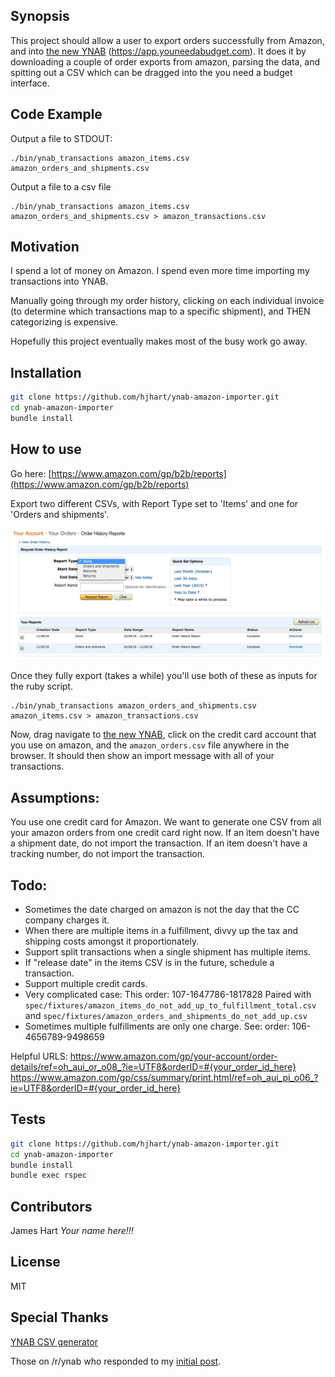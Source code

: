 ## Synopsis

This project should allow a user to export orders successfully from Amazon, and into [the new YNAB][the_new_ynab] (https://app.youneedabudget.com). It does it by downloading a couple of order exports from amazon, parsing the data, and spitting out a CSV which can be dragged into the you need a budget interface.

## Code Example

Output a file to STDOUT:

```
./bin/ynab_transactions amazon_items.csv amazon_orders_and_shipments.csv
```

Output a file to a csv file

```
./bin/ynab_transactions amazon_items.csv amazon_orders_and_shipments.csv > amazon_transactions.csv
```

## Motivation

I spend a lot of money on Amazon. I spend even more time importing my transactions into YNAB.

Manually going through my order history, clicking on each individual invoice (to determine which transactions map to a specific shipment), and THEN categorizing is expensive.

Hopefully this project eventually makes most of the busy work go away.

## Installation

```bash
git clone https://github.com/hjhart/ynab-amazon-importer.git
cd ynab-amazon-importer
bundle install
```

## How to use

Go here: [https://www.amazon.com/gp/b2b/reports](https://www.amazon.com/gp/b2b/reports)

Export two different CSVs, with Report Type set to 'Items' and one for 'Orders and shipments'.

!["Order Report Histroy Screenshot"][order_report]

Once they fully export (takes a while) you'll use both of these as inputs for the ruby script.

```
./bin/ynab_transactions amazon_orders_and_shipments.csv amazon_items.csv > amazon_transactions.csv
```

Now, drag navigate to [the new YNAB][the_new_ynab], click on the credit card account that you use on amazon, and the `amazon_orders.csv` file anywhere in the browser. It should then show an import message with all of your transactions.

## Assumptions:

You use one credit card for Amazon. We want to generate one CSV from all your amazon orders from one credit card right now.
If an item doesn't have a shipment date, do not import the transaction.
If an item doesn't have a tracking number, do not import the transaction.

## Todo:

* Sometimes the date charged on amazon is not the day that the CC company charges it.
* When there are multiple items in a fulfillment, divvy up the tax and shipping costs amongst it proportionately.
* Support split transactions when a single shipment has multiple items.
* If "release date" in the items CSV is in the future, schedule a transaction.
* Support multiple credit cards.
* Very complicated case:
	This order: 107-1647786-1817828
	Paired with `spec/fixtures/amazon_items_do_not_add_up_to_fulfillment_total.csv` and `spec/fixtures/amazon_orders_and_shipments_do_not_add_up.csv`
* Sometimes multiple fulfillments are only one charge. See: order: 106-4656789-9498659

Helpful URLS:
https://www.amazon.com/gp/your-account/order-details/ref=oh_aui_or_o08_?ie=UTF8&orderID=#{your_order_id_here}
https://www.amazon.com/gp/css/summary/print.html/ref=oh_aui_pi_o06_?ie=UTF8&orderID=#{your_order_id_here}

## Tests

```bash
git clone https://github.com/hjhart/ynab-amazon-importer.git
cd ynab-amazon-importer
bundle install
bundle exec rspec
```

## Contributors

James Hart
_Your name here!!!_

## License

MIT

## Special Thanks

[YNAB CSV generator][csv_generator]

Those on /r/ynab who responded to my [initial post][initial_post].

[order_report]: https://raw.githubusercontent.com/hjhart/ynab-amazon-importer/master/images/order_history_reports.png "Order Report Histroy Screenshot"

[the_new_ynab]: https://app.youneedabudget.com/

[initial_post]: https://www.reddit.com/r/ynab/comments/5flk6w/concept_import_your_amazon_transactions_into_ynab/

[csv_generator]: https://github.com/halloffame/ynab-csv
